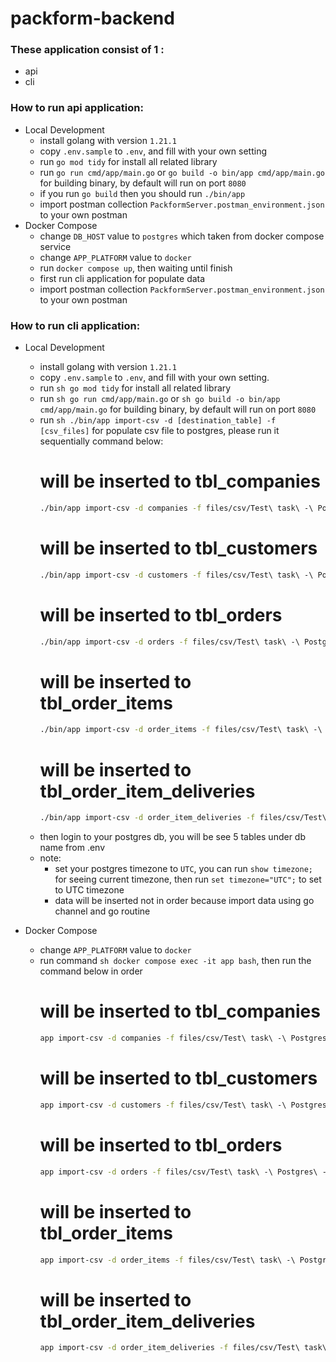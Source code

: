 # packform-backend
### These application consist of 1 :
   - api
   - cli

### How to run api application:
   - Local Development
       - install golang with version `1.21.1`
       - copy `.env.sample` to `.env`, and fill with your own setting
       - run `go mod tidy` for install all related library
       - run `go run cmd/app/main.go` or `go build -o bin/app cmd/app/main.go` for building binary, by default will run on port `8080`
       - if you run `go build` then you should run `./bin/app`
       - import postman collection `PackformServer.postman_environment.json` to your own postman
   - Docker Compose
       - change `DB_HOST` value to `postgres` which taken from docker compose service
       - change `APP_PLATFORM` value to `docker`
       - run `docker compose up`, then waiting until finish
       - first run cli application for populate data
       - import postman collection `PackformServer.postman_environment.json` to your own postman

### How to run cli application:
   - Local Development
       - install golang with version `1.21.1`
       - copy `.env.sample` to `.env`, and fill with your own setting.
       - run ```sh go mod tidy``` for install all related library
       - run ```sh go run cmd/app/main.go``` or ```sh go build -o bin/app cmd/app/main.go``` for building binary, by default will run on port `8080`
       - run ```sh ./bin/app import-csv -d [destination_table] -f [csv_files]``` for populate csv file to postgres, please run it sequentially command below:
           # will be inserted to tbl_companies
           ```sh 
           ./bin/app import-csv -d companies -f files/csv/Test\ task\ -\ Postgres\ -\ customer_companies.csv
           ``` 
           # will be inserted to tbl_customers
           ```sh 
           ./bin/app import-csv -d customers -f files/csv/Test\ task\ -\ Postgres\ -\ customers.csv
           ``` 
           # will be inserted to tbl_orders
           ```sh 
           ./bin/app import-csv -d orders -f files/csv/Test\ task\ -\ Postgres\ -\ orders.csv
           ```
           # will be inserted to tbl_order_items
           ```sh
           ./bin/app import-csv -d order_items -f files/csv/Test\ task\ -\ Postgres\ -\ order_items.csv
           ```
           # will be inserted to tbl_order_item_deliveries
           ```sh
           ./bin/app import-csv -d order_item_deliveries -f files/csv/Test\ task\ -\ Postgres\ -\ deliveries.csv
           ```
       - then login to your postgres db, you will be see 5 tables under db name from .env
       - note:
         - set your postgres timezone to `UTC`, you can run `show timezone;` for seeing current timezone, then run `set timezone="UTC";` to set to UTC timezone
         - data will be inserted not in order because import data using go channel and go routine
   
   - Docker Compose
       - change `APP_PLATFORM` value to `docker`
       - run command ```sh docker compose exec -it app bash```, then run the command below in order
           # will be inserted to tbl_companies
           ```sh 
           app import-csv -d companies -f files/csv/Test\ task\ -\ Postgres\ -\ customer_companies.csv
           ``` 
           # will be inserted to tbl_customers
           ```sh 
           app import-csv -d customers -f files/csv/Test\ task\ -\ Postgres\ -\ customers.csv
           ``` 
           # will be inserted to tbl_orders
           ```sh 
           app import-csv -d orders -f files/csv/Test\ task\ -\ Postgres\ -\ orders.csv
           ```
           # will be inserted to tbl_order_items
           ```sh
           app import-csv -d order_items -f files/csv/Test\ task\ -\ Postgres\ -\ order_items.csv
           ```
           # will be inserted to tbl_order_item_deliveries
           ```sh
           app import-csv -d order_item_deliveries -f files/csv/Test\ task\ -\ Postgres\ -\ deliveries.csv
           ```
       